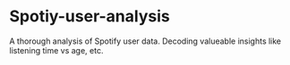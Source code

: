 # Spotiy-user-analysis
A thorough analysis of Spotify user data. Decoding valueable insights like listening time vs age, etc.
